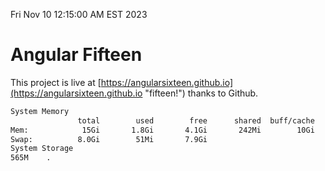 Fri Nov 10 12:15:00 AM EST 2023

# Angular Fifteen


This project is live at [https://angularsixteen.github.io](https://angularsixteen.github.io "fifteen!") thanks to Github.

```bash
System Memory
               total        used        free      shared  buff/cache   available
Mem:            15Gi       1.8Gi       4.1Gi       242Mi        10Gi        13Gi
Swap:          8.0Gi        51Mi       7.9Gi
System Storage
565M	.
```
